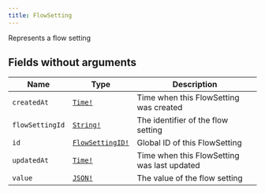 ```yaml
---
title: FlowSetting
---
```


Represents a flow setting

## Fields without arguments

| Name | Type | Description |
|------|------|-------------|
| `createdAt` | [`Time!`](../scalar/time.md) | Time when this FlowSetting was created |
| `flowSettingId` | [`String!`](../scalar/string.md) | The identifier of the flow setting |
| `id` | [`FlowSettingID!`](../scalar/flowsettingid.md) | Global ID of this FlowSetting |
| `updatedAt` | [`Time!`](../scalar/time.md) | Time when this FlowSetting was last updated |
| `value` | [`JSON!`](../scalar/json.md) | The value of the flow setting |

